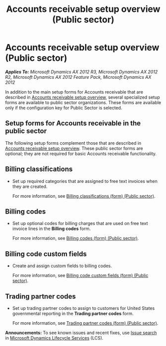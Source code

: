﻿---
title: Accounts receivable setup overview (Public sector)
TOCTitle: Accounts receivable setup overview (Public sector)
ms:assetid: 78ce64a0-7eac-4480-ac9c-44436788ebb7
ms:mtpsurl: https://technet.microsoft.com/en-us/library/Hh208540(v=AX.60)
ms:contentKeyID: 36056295
ms.date: 05/01/2014
mtps_version: v=AX.60
f1_keywords:
- public sector
- accounts receivable for the public sector
---

# Accounts receivable setup overview (Public sector) 


_**Applies To:** Microsoft Dynamics AX 2012 R3, Microsoft Dynamics AX 2012 R2, Microsoft Dynamics AX 2012 Feature Pack, Microsoft Dynamics AX 2012_

In addition to the main setup forms for Accounts receivable that are described in [Accounts receivable setup overview](accounts-receivable-setup-overview.md), several specialized setup forms are available to public sector organizations. These forms are available only if the configuration key for Public Sector is selected.

## Setup forms for Accounts receivable in the public sector

The following setup forms complement those that are described in [Accounts receivable setup overview](accounts-receivable-setup-overview.md). These public sector forms are optional; they are not required for basic Accounts receivable functionality.

## Billing classifications

  - Set up required categories that are assigned to free text invoices when they are created.
    
    For more information, see [Billing classifications (form) (Public sector)](https://technet.microsoft.com/en-us/library/hh208608\(v=ax.60\)).

## Billing codes

  - Set up optional codes for billing charges that are used on free text invoice lines in the **Billing codes** form.
    
    For more information, see [Billing codes (form) (Public sector)](https://technet.microsoft.com/en-us/library/hh208543\(v=ax.60\)).

## Billing code custom fields

  - Create and assign custom fields to billing codes.
    
    For more information, see [Billing code custom fields (form) (Public sector)](https://technet.microsoft.com/en-us/library/hh208512\(v=ax.60\)).

## Trading partner codes

  - Set up trading partner codes to assign to customers for United States governmental reporting in the **Trading partner codes** form.
    
    For more information, see [Trading partner codes (form) (Public sector)](https://technet.microsoft.com/en-us/library/hh208574\(v=ax.60\)).

  
**Announcements:** To see known issues and recent fixes, use [Issue search](http://go.microsoft.com/fwlink/?linkid=389258) in [Microsoft Dynamics Lifecycle Services](http://go.microsoft.com/fwlink/?linkid=306505) (LCS).

